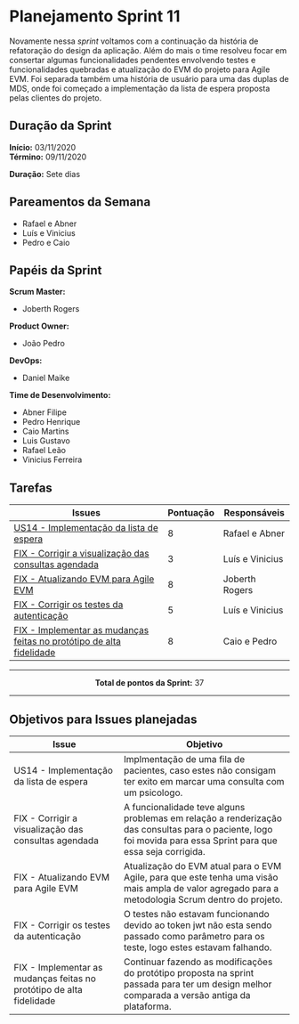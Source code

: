 # Planejamento Sprint 11

<p style="text-align: justify:">
    Novamente nessa <i>sprint</i> voltamos com a continuação da história de refatoração do design da aplicação. Além do mais o time resolveu focar em consertar algumas funcionalidades pendentes envolvendo testes e funcionalidades quebradas e atualização do EVM do projeto para Agile EVM. Foi separada também uma história de usuário para uma das duplas de MDS, onde foi começado a implementação da lista de espera proposta pelas clientes do projeto. 
</p>

## Duração da Sprint

**Início:** 03/11/2020</br>
**Término:** 09/11/2020

**Duração:** Sete dias

## Pareamentos da Semana

- Rafael e Abner
- Luís e Vinicius
- Pedro e Caio

## Papéis da Sprint

**Scrum Master:** 

- Joberth Rogers

**Product Owner:**

- João Pedro

**DevOps:**

- Daniel Maike

**Time de Desenvolvimento:**

- Abner Filipe
- Pedro Henrique
- Caio Martins
- Luis Gustavo
- Rafael Leão
- Vinicius Ferreira


## Tarefas

| Issues | Pontuação | Responsáveis |
| ------ | ------ | --------|
| <a href="https://github.com/fga-eps-mds/2020.1-eSaudeUnB-Wiki/issues/98">US14 - Implementação da lista de espera</a> | 8 | Rafael e Abner |
| <a href="https://github.com/fga-eps-mds/2020.1-eSaudeUnB-Wiki/issues/100">FIX - Corrigir a visualização das consultas agendada</a> | 3 | Luís e Vinicius |
| <a href="https://github.com/fga-eps-mds/2020.1-eSaudeUnB-Wiki/issues/103">FIX - Atualizando EVM para Agile EVM </a> | 8 | Joberth Rogers |
| <a href="https://github.com/fga-eps-mds/2020.1-eSaudeUnB-Wiki/issues/95">FIX - Corrigir os testes da autenticação</a> | 5 | Luís e Vinicius |
| <a href="https://github.com/fga-eps-mds/2020.1-eSaudeUnB-Wiki/issues/101">FIX - Implementar as mudanças feitas no protótipo de alta fidelidade</a> | 8 | Caio e Pedro |


<hr>

<p style="text-align: center;">
    <span style="font-weight: bold;">Total de pontos da Sprint:</span> 37
</p>

<hr>

## Objetivos para Issues planejadas

| Issue | Objetivo |
| ----- | -------- |
| US14 - Implementação da lista de espera | Implmentação de uma fila de pacientes, caso estes não consigam ter exito em marcar uma consulta com um psicologo. |
| FIX - Corrigir a visualização das consultas agendada | A funcionalidade teve alguns problemas em relação a renderização das consultas para o paciente, logo foi movida para essa Sprint para que essa seja corrigida. |
| FIX - Atualizando EVM para Agile EVM  | Atualização do EVM atual para o EVM Agile, para que este tenha uma visão mais ampla de valor agregado para a metodologia Scrum dentro do projeto. |
| FIX - Corrigir os testes da autenticação | O testes não estavam funcionando devido ao token jwt não esta sendo passado como parâmetro para os teste, logo estes estavam falhando. |
| FIX - Implementar as mudanças feitas no protótipo de alta fidelidade | Continuar fazendo as modificações do protótipo proposta na sprint passada para ter um design melhor comparada a versão antiga da plataforma. |  